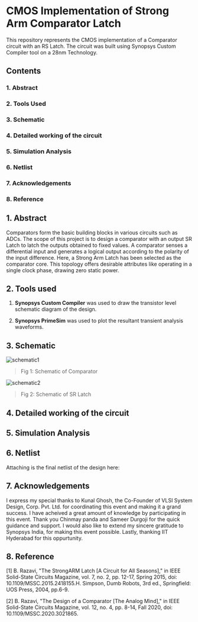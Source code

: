# CMOS Implementation of Strong Arm Comparator Latch
This repository represents the CMOS implementation of a Comparator circuit with an RS Latch. The circuit was built using Synopsys Custom Compiler tool on a 28nm Technology.
## Contents
### 1. Abstract
### 2. Tools Used
### 3. Schematic
### 4. Detailed working of the circuit
### 5. Simulation Analysis
### 6. Netlist
### 7. Acknowledgements
### 8. Reference

## 1. Abstract
Comparators form the basic building blocks in various circuits such as ADCs. The scope of this project is to design a comparator with an output SR Latch to latch the outputs obtained to fixed values. A comparator senses a differential input and generates a logical output according to the polarity of the input difference. Here, a Strong Arm Latch has been selected as the comparator core. This topology offers desirable attributes like operating in a single clock phase, drawing zero static power.

## 2. Tools used
1. **Synopsys Custom Compiler** was used to draw the transistor level schematic diagram of the design.
  
2. **Synopsys PrimeSim** was used to plot the resultant transient analysis waveforms.

## 3. Schematic
![schematic1](https://user-images.githubusercontent.com/100681789/156205522-f48f84fb-8053-4612-a2f7-552bcb79c722.PNG)
> Fig 1: Schematic of Comparator

![schematic2](https://user-images.githubusercontent.com/100681789/156205674-27aadd9d-e23e-4ce7-a8c8-981f87ce633c.PNG)
> Fig 2: Schematic of SR Latch

## 4. Detailed working of the circuit

## 5. Simulation Analysis

## 6. Netlist
Attaching is the final netlist of the design here:  

## 7. Acknowledgements
I express my special thanks to Kunal Ghosh, the Co-Founder of VLSI System Design, Corp. Pvt. Ltd. for coordinating this event and making it a grand success. I have acheived a great amount of knowledge by participating in this event. Thank you Chinmay panda and Sameer Durgoji for the quick guidance and support. I would also like to extend my sincere gratitude to Synopsys India, for making this event possible. Lastly, thanking IIT Hyderabad for this oppurtunity.

## 8. Reference
[1]	B. Razavi, "The StrongARM Latch [A Circuit for All Seasons]," in IEEE Solid-State Circuits Magazine, vol. 7, no. 2, pp. 12-17, Spring 2015, doi: 10.1109/MSSC.2015.2418155.H. Simpson, Dumb Robots, 3rd ed., Springfield: UOS Press, 2004, pp.6-9.

[2]	B. Razavi, "The Design of a Comparator [The Analog Mind]," in IEEE Solid-State Circuits Magazine, vol. 12, no. 4, pp. 8-14, Fall 2020, doi: 10.1109/MSSC.2020.3021865.

